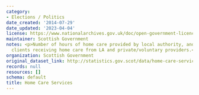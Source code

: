 ```yaml
---
category:
- Elections / Politics
date_created: '2014-07-29'
date_updated: '2023-04-04'
license: https://www.nationalarchives.gov.uk/doc/open-government-licence/version/3/
maintainer: Scottish Government
notes: <p>Number of hours of home care provided by local authority, and number of
  clients receiving home care from LA and private/voluntary providers.</p>
organization: Scottish Government
original_dataset_link: http://statistics.gov.scot/data/home-care-services
records: null
resources: []
schema: default
title: Home Care Services
---
```

